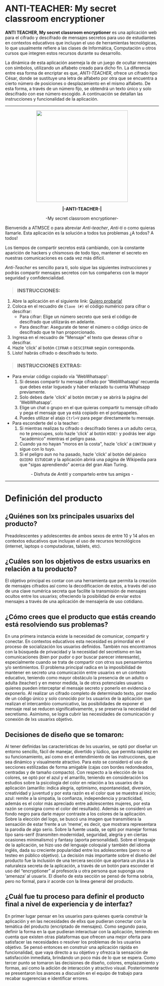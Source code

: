 # ANTI-TEACHER: My secret classroom encryptioner

**ANTI TEACHER, My secret classroom encryptioner** es una aplicación web para el cifrado y descifrado de mensajes secretos para uso de estudiantes en contextos educativos que incluyan el uso de herramientas tecnológicas, lo que usualmente refiere a las clases de Informática, Computación u otros cursos que integren estos recursos durante su desarrollo. 

La dinámica de esta aplicación asemeja la de un juego de ocultar mensajes con símbolos, utilizando un alfabeto creado para dicho fin. La diferencia entre esa forma de encriptar es que, *ANTI-TEACHER*, ofrece un cifrado tipo César, donde se sustituye una letra de alfabeto por otra que se encuentra a cierto número de posiciones o desplazamiento en el mismo alfabeto. De esta forma, a través de un número fijo, se obtendrá un texto único y solo descifrado con ese número escogido. A continuación se detallan las instrucciones y funcionalidad de la aplicación.

***
<p align="center"><img src="https://i.ibb.co/tcdkmq4/Anti-Teacher.png" width="300px"/></p>

<p align="center"><strong>|-ANTI-TEACHER-|</strong></p>
<p align="center">-My secret classroom encryptioner-</p>

Bienvenidx a ATMSCE o para abreviar *Anti-teacher*, *Anti-ti* o como quieras llamarle. Esta aplicación es la solución a todos tus problemas ¿A todos? A todos! 

Los tiempos de compartir secretos está cambiando, con la constante aparición de hackers y chismosxs de todo tipo, mantener el secreto en nuestras comunicaciones es cada vez más difícil.

*Anti-Teacher* es sencillo para ti, solo sigue las siguientes instrucciones y podrás compartir mensajes secretos con tus compañerxs con la mayor seguridad y confidencialidad.

> ### INSTRUCCIONES:
1. Abre la aplicación en el siguiente link: [Quiero probarla!](https://krpando.github.io/lim-2018-11-bc-core-am-cipher/src/)
2. Coloca en el recuadro de `Clave (#)` el código numérico para cifrar o descifrar:
    - Para cifrar: Elige un número secreto que será el código de descifrado que utilizarás en adelante.
    - Para descifrar: Asegurate de tener el número o código único de descifrado que te han proporcionado.
3. Ingresa en el recuadro de "Mensaje" el texto que deseas cifrar o descifrar.
4. Hazle 'click' al botón `CIFRAR` o `DESCIFRAR` según corresponda.
5. Listo! habrás cifrado o descifrado tu texto.

>### INSTRUCCIONES EXTRAS:
* Para enviar código copiado vía 'WebWhatsapp':
  1. Si deseas compartir tu mensaje cifrado por 'WebWhatsapp' recuerda que debes estar logueadx y haber enlazado tu cuenta Whatsapp previamente.
  2. Solo debes darle 'click' al botón `ENVIAR` y se abrirá la página del 'WebWhatsapp'.
  3. Elige un chat o grupo en el que quieras compartir tu mensaje cifrado y pega el mensaje que ya está copiado en el portapapeles.
  4. Puedes utilizar el atajo `Ctrl+V` para pegar directamente tu mensaje.
* Para esconderte del o la teacher:
  1. Si mientras realizas tu cifrado o descifrado tienes a un adulto cerca, no te preocupes, solo hazle 'click' al botón `HIDE!` y podrás leer algo "académico" mientras el peligro pasa.
  2. Cuando ya no hayan "moros en la costa", hazle 'click' a `CONTINUAR` y sigue con lo tuyo.
  3. Si el peligro aun no ha pasado, hazle 'click' al botón del pánico `QUIERO ESTUDIAR` y la aplicación abrirá una página de Wikipedia para que "sigas aprendiendo" acerca del gran Alan Turing.

<p align="center">- Disfruta de <em>Antiti</em> y compartelo entre tus amigxs -</p>

***

# Definición del producto

## ¿Quiénes son lxs principales usuarixs del producto?
Preadolescentes y adolescentes de ambos sexos de entre 10 y 14 años en contextos educativos que incluyan el uso de recursos tecnológicos (internet, laptops o computadoras, tablets, etc).

## ¿Cuáles son los objetivos de estxs usuarixs en relación a tu producto?
El objetivo principal es contar con una herramienta que permita la creación de mensajes cifrados así como la decodificacion de estos, a través del uso de una clave numérica secreta que facilite la transmisión de mensajes ocultos entre los usuarixs; ofreciendo la posibilidad de enviar estos mensajes a través de una aplicación de mensajería de uso cotidiano.

## ¿Cómo crees que el producto que estás creando está resolviendo sus problemas?
En una primera instancia  existe la necesidad de comunicar, compartir y conectar. En contextos educativos esta necesidad es primordial en el proceso de socialización los usuarixs definidos. También nos encontramos con la búsqueda de privacidad y la necesidad del secretismo en las comunicaciones (bien por pudor o por buscar parecer interesante), especialmente cuando se trata de compartir con otrxs sus pensamientos y/o sentimientos. El problema principal radica en la imposibilidad de mantener en secreto una comunicación entre usuarixs en un contexto educativo, teniendo como mayor obstáculo la presencia de un adulto o adulta  (teacher) y en menor medida, la de otrxs potenciales usuarixs quienes pueden interceptar el mensaje secreto y ponerlo en evidencia o exponerlo. Al realizar un cifrado  completo de determinado texto, por medio de un código único y solo conocido por lxs usuarixs de la aplicación que realizan el intercambio comunicativo, las posibilidades de exponer el mensaje real se reducen significativamente, y se preserva la necesidad del secretismo. Asimismo, se logra cubrir las necesidades de comunicación y conexión de lxs usuarixs objetivo.

## Decisiones de diseño que se tomaron:
Al tener definidas las características de lxs usuarixs, se optó por diseñar un entorno sencillo, fácil de manejar, divertido y lúdico, que permita rapidez en su funcionamiento, así como en el entendimiento de las instrucciones, que sea dinámico y visualmente atractivo. Para esto se consideró el uso de secciones estilizadas de forma amigable (cajas con bordes redondeados, centradas y de tamaño compacto). Con respecto a la elección de los colores, se optó por el azul y el amarillo, teniendo en consideración los estudios sobre la psicologia del color en relación a lxs usuarixs de la aplicación (amarillo: indica alegría, optimismo, espontaneidad, diversión, creatividad y juventud y por esta razón es el color que se muestra al inicio; azul: remite a la simpatía, la confianza, independencia y practicidad, además es el color más apreciado entre adolescentes mujeres, por esta razón se consigna como el color del resultado). Además se consideró un fondo negro para darle mayor contraste a los colores de la aplicación. Sobre la elección del logo, se buscó una imagen que transmitiera la sensación de estar frente a un ‘meme’, es decir, que mostrara representara la parodia de algo serio. Sobre la fuente usada, se optó por manejar formas tipo sans-serif (transmiten modernidad, seguridad, alegría y en ciertas ocasiones minimalismo) y fantasy (aporta personalidad). Sobre el lenguaje de la aplicación, se hizo uso del lenguaje coloquial y también del idioma inglés, dada su creciente popularidad entre los adolescentes (pero no sé testeo en público objetivo). La decisión más importante sobre el diseño del producto fue la inclusión de una tercera sección que aportara un plus a la naturaleza secreta de la aplicación, a través de un botón para esconder el uso del “encryptioner” al profesor/a u otra persona que suponga una ‘amenaza’ al usuarix. El diseño de esta sección se pensó de forma sobria, pero no formal, para ir acorde con la línea general del producto.

## ¿Cuál fue tu proceso para definir el producto final a nivel de experiencia y de interfaz?
En primer lugar pensar en lxs usuarixs para quienes quería construir la aplicación y en las necesidades de ellxs que pudieran conectar con la temática del producto (encriptado de mensajes). Como segundo paso, definir la forma en la que pudieran interactuar con la aplicación, teniendo en cuenta que existen otras plataformas que ofrecen una mejor oferta para satisfacer las necesidades o resolver los problemas de lxs usuarixs objetivo. Se pensó entonces en construir una aplicación rápida en funcionalidad, que vaya directo a su objetivo y ofrezca la sensación de satisfacción inmediata, brindando un poco más de lo que se espera. Como tercer punto se tomaron las decisiones de diseño, colores, emplazamiento y formas, así como la adición de interacción y atractivo visual. Posteriormente se presentaron los avances a discusión en el equipo de trabajo para recabar sugerencias e identificar errores.

